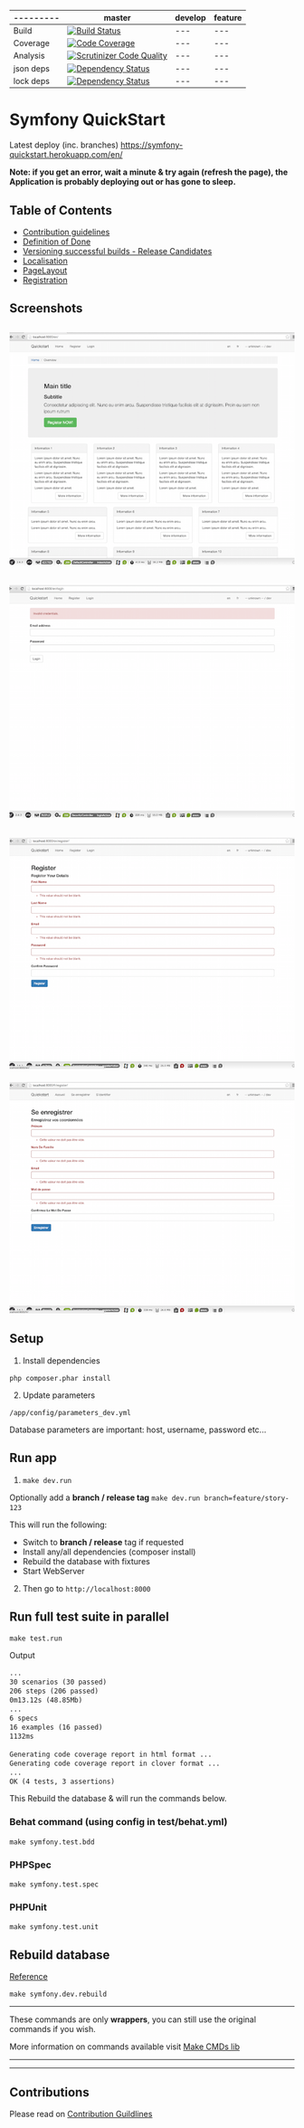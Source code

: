 | --------- | master | develop | feature |
| --------- | ------ | ------- | ------- |
| Build     | [![Build Status](https://travis-ci.org/eddiejaoude/SymfonyQuickStart.svg?branch=master)](https://travis-ci.org/eddiejaoude/SymfonyQuickStart) | --- | --- |
| Coverage  | [![Code Coverage](https://scrutinizer-ci.com/g/eddiejaoude/SymfonyQuickStart/badges/coverage.png?b=master)](https://scrutinizer-ci.com/g/eddiejaoude/SymfonyQuickStart/?branch=master) | --- | --- |
| Analysis  | [![Scrutinizer Code Quality](https://scrutinizer-ci.com/g/eddiejaoude/SymfonyQuickStart/badges/quality-score.png?b=master)](https://scrutinizer-ci.com/g/eddiejaoude/SymfonyQuickStart/?branch=master) | --- | --- |
| json deps | [![Dependency Status](https://www.versioneye.com/user/projects/54bbab25879d51e9aa00021c/badge.svg?style=flat)](https://www.versioneye.com/user/projects/54bbab25879d51e9aa00021c) | --- | --- |
| lock deps | [![Dependency Status](https://www.versioneye.com/user/projects/54bbab35879d51106e0001ea/badge.svg?style=flat)](https://www.versioneye.com/user/projects/54bbab35879d51106e0001ea) | --- | --- |

# Symfony QuickStart

Latest deploy (inc. branches) https://symfony-quickstart.herokuapp.com/en/

**Note: if you get an error, wait a minute & try again (refresh the page), the Application is probably deploying out or has gone to sleep.**

## Table of Contents

* [Contribution guidelines](/CONTRIBUTING.md)
* [Definition of Done](/doc/DefinitionOfDone.md)
* [Versioning successful builds - Release Candidates](/doc/Versioning.md)
* [Localisation](/doc/Localisation.md)
* [PageLayout](/doc/PageLayout.md)
* [Registration](/doc/Registration.md)


## Screenshots

![homepage](/doc/assets/homepage.png "Homepage")
---
![login](/doc/assets/login.png "Login")
---
![register](/doc/assets/register.png "Register")
---
![register-fr](/doc/assets/register-fr.png "Register French")

## Setup

1. Install dependencies

```
php composer.phar install
```

2. Update parameters

```
/app/config/parameters_dev.yml
```

Database parameters are important: host, username, password etc...

## Run app

1. `make dev.run`

Optionally add a **branch / release tag** `make dev.run branch=feature/story-123`

This will run the following:
* Switch to **branch / release** tag if requested
* Install any/all dependencies (composer install)
* Rebuild the database with fixtures
* Start WebServer

2. Then go to `http://localhost:8000`

## Run full test suite in parallel

```
make test.run
```

Output

```
...
30 scenarios (30 passed)
206 steps (206 passed)
0m13.12s (48.85Mb)
...
6 specs
16 examples (16 passed)
1132ms

Generating code coverage report in html format ...
Generating code coverage report in clover format ...
...
OK (4 tests, 3 assertions)
```


This Rebuild the database & will run the commands below.

### Behat command (using config in test/behat.yml)

```
make symfony.test.bdd
```

### PHPSpec

```
make symfony.test.spec
```

### PHPUnit

```
make symfony.test.unit
```

## Rebuild database

[Reference](https://github.com/eddiejaoude/dev-helper-cmds#database)

```
make symfony.dev.rebuild
```

---

These commands are only **wrappers**, you can still use the original commands if you wish.

More information on commands available visit [Make CMDs lib](https://github.com/eddiejaoude/dev-helper-cmds#built-in-commands)


---
---

## Contributions

Please read on [Contribution Guildlines](/CONTRIBUTING.md)
